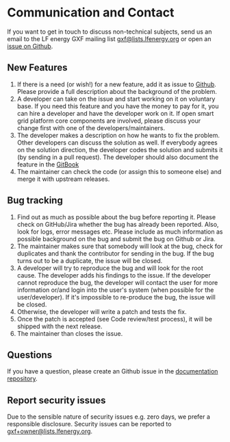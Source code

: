 <!--
SPDX-FileCopyrightText: Contributors to the Documentation project

SPDX-License-Identifier: Apache-2.0
-->

# Communication and Contact

If you want to get in touch to discuss non-technical subjects, send us an email to the LF energy GXF mailing list gxf@lists.lfenergy.org or open an [issue on Github](https://github.com/OSGP/documentation/issues/new?title=Question%20:My%20Title&body=**Question:**%0A%0A**background:**%0A%0A**).

## New Features

1. If there is a need \(or wish!\) for a new feature, add it as issue to [Github](https://github.com/OSGP/documentation/issues/new?title=Question%20:My%20Title&body=**Question:**%0A%0A**background:**%0A%0A**). Please provide a full description about the background of the problem.
2. A developer can take on the issue and start working on it on voluntary base. If you need this feature and you have the money to pay for it, you can hire a developer and have the developer work on it. If open smart grid platform core components are involved, please discuss your change first with one of the developers/maintainers.
3. The developer makes a description on how he wants to fix the problem. Other developers can discuss the solution as well. If everybody agrees on the solution direction, the developer codes the solution and submits it \(by sending in a pull request\). The developer should also document the feature in the [GitBook](https://github.com/OSGP/Documentation/tree/development)
4. The maintainer can check the code \(or assign this to someone else\) and merge it with upstream releases.

## Bug tracking

1. Find out as much as possible about the bug before reporting it. Please check on GitHub/Jira whether the bug has already been reported. Also, look for logs, error messages etc. Please include as much information as possible background on the bug and submit the bug on Github or Jira. 
2. The maintainer makes sure that somebody will look at the bug, check for duplicates and thank the contributor for sending in the bug. If the bug turns out to be a duplicate, the issue will be closed.
3. A developer will try to reproduce the bug and will look for the root cause. The developer adds his findings to the issue. If the developer cannot reproduce the bug, the developer will contact the user for more information or/and login into the user's system \(when possible for the user/developer\). If it's impossible to re-produce the bug, the issue will be closed.
4. Otherwise, the developer will write a patch and tests the fix.
5. Once the patch is accepted \(see Code review/test process\), it will be shipped with the next release.
6. The maintainer than closes the issue.

## Questions

If you have a question, please create an Github issue in the [documentation repository](https://github.com/OSGP/documentation/issues/new?title=Question%20:My%20Title&body=**Question:**%0A%0A**background:**%0A%0A**).

## Report security issues

Due to the sensible nature of security issues e.g. zero days, we prefer a responsible disclosure. Security issues can be reported to [gxf+owner@lists.lfenergy.org](mailto:gxf+owner@lists.lfenergy.org).

